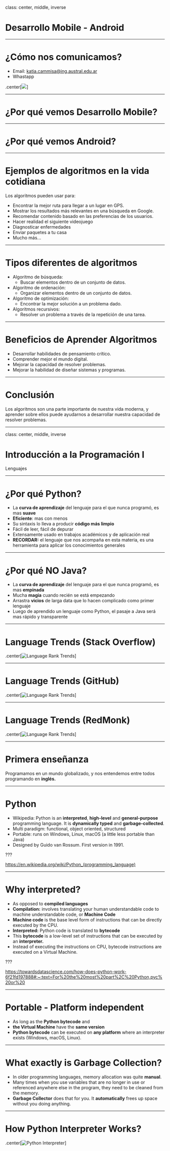 class: center, middle, inverse

# Desarrollo Mobile - Android

---

# ¿Cómo nos comunicamos? 

* Email: katia.cammisa@ing.austral.edu.ar
* Whastapp

.center[<img src="whatsapp.jpeg">]

---
# ¿Por qué vemos Desarrollo Mobile? 

---
# ¿Por qué vemos Android? 

---

# Ejemplos de algoritmos en la vida cotidiana
Los algoritmos  pueden usar para:
* Encontrar la mejor ruta para llegar a un lugar en GPS.
* Mostrar los resultados más relevantes en una búsqueda en Google.
* Recomendar contenido basado en las preferencias de los usuarios.
* Hacer realidad el siguiente videojuego
* Diagnosticar enfermedades
* Enviar paquetes a tu casa
* Mucho más...

---

# Tipos diferentes de algoritmos

* Algoritmo de búsqueda: 
	* Buscar elementos dentro de un conjunto de datos. 
* Algoritmo de ordenación: 
	* Organizar elementos dentro de un conjunto de datos. 
* Algoritmo de optimización: 
	* Encontrar la mejor solución a un problema dado.
* Algoritmos recursivos: 
	* Resolver un problema a través de la repetición de una tarea. 

---

# Beneficios de Aprender Algoritmos

* Desarrollar habilidades de pensamiento crítico. 
* Comprender mejor el mundo digital. 
* Mejorar la capacidad de resolver problemas.
* Mejorar la habilidad de diseñar sistemas y programas.

---

# Conclusión 

Los algoritmos son una parte importante de nuestra vida moderna, y aprender sobre ellos puede ayudarnos a desarrollar nuestra capacidad de resolver problemas.

---
class: center, middle, inverse

# Introducción a la Programación I
Lenguajes

---

# ¿Por qué Python?

- La **curva de aprendizaje** del lenguaje para el que nunca programó, es mas **suave**
- **Eficiente**: mas con menos
- Su sintaxis lo lleva a producir **código más limpio**
- Fácil de leer, fácil de depurar
- Extensamente usado en trabajos académicos y de aplicación real
- **RECORDAR:** el lenguaje que nos acompaña en esta materia, es una herramienta para aplicar los conocimientos generales

---

# ¿Por qué NO Java?

- La **curva de aprendizaje** del lenguaje para el que nunca programó, es mas **empinada**
- Mucha **magia** cuando recién se está empezando
- Arrastra **vicios** de larga data que lo hacen complicado como primer lenguaje
- Luego de aprendido un lenguaje como Python, el pasaje a Java será mas rápido y transparente

---

# Language Trends (Stack Overflow)


.center[![Language Rank Trends]({{site.baseurl}}/presentation/introduction/stackoverflow-languages.png)]

---

# Language Trends (GitHub)


.center[![Language Rank Trends]({{site.baseurl}}/presentation/introduction/github-languages.png)]

---

# Language Trends (RedMonk)


.center[![Language Rank Trends]({{site.baseurl}}/presentation/introduction/redmonk-languages.png)]

---


# Primera enseñanza

Programamos en un mundo globalizado, y nos entendemos entre todos programando en __inglés.__

---

# Python

- Wikipedia: Python is an **interpreted**, **high-level** and **general-purpose** programming language. It is **dynamically typed** and **garbage-collected**.
- Multi paradigm: functional, object oriented, structured
- Portable: runs on Windows, Linux, macOS (a little less portable than Java)
- Designed by Guido van Rossum. First version in 1991.

???

https://en.wikipedia.org/wiki/Python_(programming_language)


---

# Why interpreted?

- As opposed to **compiled languages**
- **Compilation:** involves translating your human understandable code to machine understandable code, or **Machine Code**
- **Machine code** is the base level form of instructions that can be directly executed by the CPU.
- **Interpreted:** Python code is translated to **bytecode**
- This **bytecode** is a low-level set of instructions that can be executed by an **interpreter.** 
- Instead of executing the instructions on CPU, bytecode instructions are executed on a Virtual Machine.

???

https://towardsdatascience.com/how-does-python-work-6f21fd197888#:~:text=For%20the%20most%20part%2C%20Python,pyc%20or%20

---

# Portable - Platform independent

- As long as the **Python bytecode** and 
- **the Virtual Machine** have the **same version**
- **Python bytecode** can be executed on **any platform** where an interpreter exists (Windows, macOS, Linux).

---

# What exactly is Garbage Collection?

- In older programming languages, memory allocation was quite **manual**.
- Many times when you use variables that are no longer in use or referenced anywhere else in the program, they need to be cleaned from the memory.
- **Garbage Collector** does that for you. It **automatically** frees up space without you doing anything.

---

# How Python Interpreter Works?

.center[![Python Interpreter]({{site.baseurl}}/presentation/introduction/python-interpreter.jpeg)]
